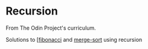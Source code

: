 # Recursion

From The Odin Project's curriculum.

Solutions to [[fibonacci](https://en.wikipedia.org/wiki/Fibonacci_sequence) and [merge-sort](https://en.wikipedia.org/wiki/Merge_sort) using recursion
